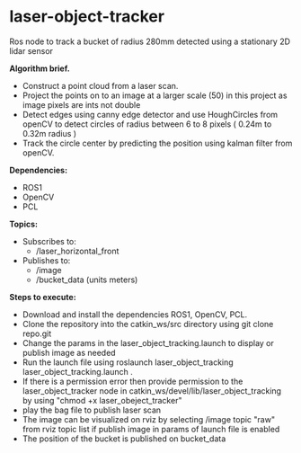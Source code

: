 # laser-object-tracker
Ros node to track a bucket of radius 280mm detected using a stationary 2D lidar sensor

**Algorithm brief.**
- Construct a point cloud from a laser scan.
- Project the points on to an image at a larger scale (50) in this project as image pixels are ints not double
- Detect edges using canny edge detector and use HoughCircles from openCV to detect circles of radius between 6 to 8 pixels ( 0.24m to 0.32m radius )
- Track the circle center by predicting the position using kalman filter from openCV.


**Dependencies:**
- ROS1
- OpenCV
- PCL

**Topics:**
  - Subscribes to:
    - /laser_horizontal_front
  - Publishes to:
    - /image 
    - /bucket_data (units meters)


**Steps to execute:**
- Download and install the dependencies ROS1, OpenCV, PCL.
- Clone the repository into the catkin_ws/src directory using git clone repo.git
- Change the params in the laser_object_tracking.launch to display or publish image as needed
- Run the launch file using roslaunch laser_object_tracking laser_object_tracking.launch .
- If there is a permission error then provide permission to the laser_object_tracker node in catkin_ws/devel/lib/laser_object_tracking by using "chmod +x laser_obeject_tracker"
- play the bag file to publish laser scan
- The image can be visualized on rviz by selecting /image topic "raw" from rviz topic list if publish image in params of launch file is enabled 
- The position of the bucket is published on bucket_data

